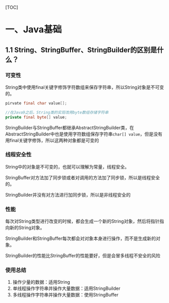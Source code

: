 [TOC]

# 一、Java基础

## 1.1 String、StringBuffer、StringBuilder的区别是什么？

### 可变性

String类中使用final关键字修饰字符数组来保存字符串，所以String对象是不可变的。

```java
pirvate final char value[];

//在Java9之后，String类的实现改用byte数组存储字符串
private final byte[] value;
```

StringBuilder与StringBuffer都继承AbstractStringBuilder类，在AbstractStringBuilder中也是使用字符数组保存字符串`char[] value`，但是没有用final关键字修饰，所以这两种对象都是可变的

### 线程安全性

String中的对象是不可变的，也就可以理解为常量，线程安全。

StringBuffer对方法加了同步锁或者对调用的方法加了同步锁，所以是线程安全的。

StringBuilder并没有对方法进行加同步锁，所以是非线程安全的

### 性能

每次对String类型进行改变的时候，都会生成一个新的String对象，然后将指针指向新的String对象。

StringBuilder和StringBuffer每次都会对对象本身进行操作，而不是生成新的对象。

StringBuilder的性能比StringBuffer的性能要好，但是会冒多线程不安全的风险

###  使用总结

1. 操作少量的数据：适用String
2. 单线程操作字符串并操作大量数据：适用StringBuilder
3. 多线程操作字符串并操作大量数据：使用StringBuffer